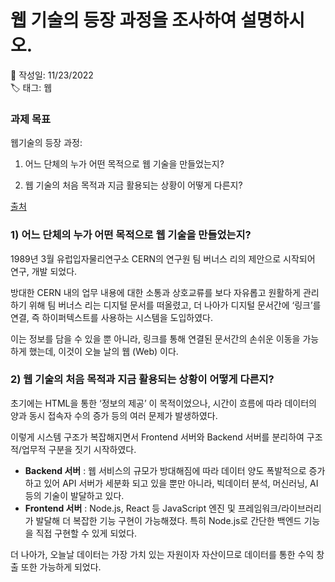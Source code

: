 # 웹 기술의 등장 과정을 조사하여 설명하시오.

📆 작성일: 11/23/2022  
🏷 태그: 웹  

### **과제 목표**

웹기술의 등장 과정:

1) 어느 단체의 누가 어떤 목적으로 웹 기술을 만들었는지?

2) 웹 기술의 처음 목적과 지금 활용되는 상황이 어떻게 다른지?

[출처](https://joone.net/2021/01/02/37-%ec%9b%94%eb%93%9c%ec%99%80%ec%9d%b4%eb%93%9c%ec%9b%b9www%ec%9d%98-%ec%8b%9c%ec%9e%91-1/)

### 1) 어느 단체의 누가 어떤 목적으로 웹 기술을 만들었는지?

1989년 3월 유럽입자물리연구소 CERN의 연구원 팀 버너스 리의 제안으로 시작되어 연구, 개발 되었다.

방대한 CERN 내의 업무 내용에 대한 소통과 상호교류를 보다 자유롭고 원활하게 관리하기 위해 팀 버너스 리는 디지털 문서를 떠올렸고, 더 나아가 디지털 문서간에 ‘링크’를 연결, 즉 하이퍼텍스트를 사용하는 시스템을 도입하였다.  

이는 정보를 담을 수 있을 뿐 아니라, 링크를 통해 연결된 문서간의 손쉬운 이동을 가능하게 했는데, 이것이 오늘 날의 웹 (Web) 이다. 

### 2) 웹 기술의 처음 목적과 지금 활용되는 상황이 어떻게 다른지?

초기에는 HTML을 통한 ‘정보의 제공’ 이 목적이었으나, 시간이 흐름에 따라 데이터의 양과 동시 접속자 수의 증가 등의 여러 문제가 발생하였다.

이렇게 시스템 구조가 복잡해지면서 Frontend 서버와 Backend 서버를 분리하여 구조적/업무적 구분을 짓기 시작하였다.

- **Backend 서버** : 웹 서비스의 규모가 방대해짐에 따라 데이터 양도 폭발적으로 증가하고 있어 API 서버가 세분화 되고 있을 뿐만 아니라, 빅데이터 분석, 머신러닝, AI 등의 기술이 발달하고 있다.
- **Frontend 서버** : Node.js, React 등 JavaScript 엔진 및 프레임워크/라이브러리가 발달해 더 복잡한 기능 구현이 가능해졌다. 특히 Node.js로 간단한 백엔드 기능을 직접 구현할 수 있게 되었다.

더 나아가, 오늘날 데이터는 가장 가치 있는 자원이자 자산이므로 데이터를 통한 수익 창출 또한 가능하게 되었다.
